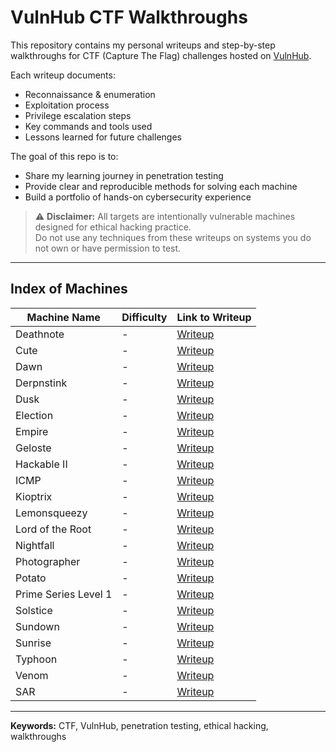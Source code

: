 # VulnHub CTF Walkthroughs

This repository contains my personal writeups and step-by-step walkthroughs for CTF (Capture The Flag) challenges hosted on [VulnHub](https://www.vulnhub.com/).

Each writeup documents:
- Reconnaissance & enumeration
- Exploitation process
- Privilege escalation steps
- Key commands and tools used
- Lessons learned for future challenges

The goal of this repo is to:
- Share my learning journey in penetration testing
- Provide clear and reproducible methods for solving each machine
- Build a portfolio of hands-on cybersecurity experience

> ⚠️ **Disclaimer:** All targets are intentionally vulnerable machines designed for ethical hacking practice.  
> Do not use any techniques from these writeups on systems you do not own or have permission to test.

---

## Index of Machines

| Machine Name             | Difficulty | Link to Writeup |
|--------------------------|------------|-----------------|
| Deathnote                | -          | [Writeup](Deathnote/Deathnote.md) |
| Cute                     | -          | [Writeup](Cute/Cute.md) |
| Dawn                     | -          | [Writeup](Dawn/Dawn.md) |
| Derpnstink                | -          | [Writeup](Derpnstink/Derpnstink.md) |
| Dusk                     | -          | [Writeup](Dusk/Dusk.md) |
| Election                 | -          | [Writeup](Election/Election.md) |
| Empire                   | -          | [Writeup](Empire/Empire.md) |
| Geloste                  | -          | [Writeup](Geloste/Geloste.md) |
| Hackable II               | -          | [Writeup](HackableII/HackableII.md) |
| ICMP                     | -          | [Writeup](ICMP/ICMP.md) |
| Kioptrix                 | -          | [Writeup](Kioptrix/Kioptrix.md) |
| Lemonsqueezy             | -          | [Writeup](Lemonsqueezy/Lemonsqueezy.md) |
| Lord of the Root         | -          | [Writeup](LordOfTheRoot/LordOfTheRoot.md) |
| Nightfall                | -          | [Writeup](Nightfall/Nightfall.md) |
| Photographer             | -          | [Writeup](Photographer/Photographer.md) |
| Potato                   | -          | [Writeup](Potato/Potato.md) |
| Prime Series Level 1     | -          | [Writeup](PrimeSeriesLevel1/PrimeSeriesLevel1.md) |
| Solstice                 | -          | [Writeup](Solstice/Solstice.md) |
| Sundown                  | -          | [Writeup](Sundown/Sundown.md) |
| Sunrise                  | -          | [Writeup](Sunrise/Sunrise.md) |
| Typhoon                  | -          | [Writeup](Typhoon/Typhoon.md) |
| Venom                    | -          | [Writeup](Venom/Venom.md) |
| SAR                      | -          | [Writeup](SAR/SAR.md) |


---

**Keywords:** CTF, VulnHub, penetration testing, ethical hacking, walkthroughs
